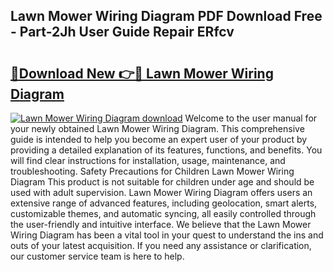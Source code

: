 ## Lawn Mower Wiring Diagram PDF Download Free - Part-2Jh User Guide Repair ERfcv

# <h2><a href="http://dfqz9sq.blite.top/?on=Lawn+Mower+Wiring+Diagram">🔗Download New 👉🔴 Lawn Mower Wiring Diagram</a></h2>

[![Lawn Mower Wiring Diagram download](https://i.imgur.com/lujVjoI.png)](http://dfqz9sq.blite.top/?on=Lawn+Mower+Wiring+Diagram)
Welcome to the user manual for your newly obtained Lawn Mower Wiring Diagram. This comprehensive guide is intended to help you become an expert user of your product by providing a detailed explanation of its features, functions, and benefits. You will find clear instructions for installation, usage, maintenance, and troubleshooting. Safety Precautions for Children Lawn Mower Wiring Diagram This product is not suitable for children under age and should be used with adult supervision. Lawn Mower Wiring Diagram offers users an extensive range of advanced features, including geolocation, smart alerts, customizable themes, and automatic syncing, all easily controlled through the user-friendly and intuitive interface. We believe that the Lawn Mower Wiring Diagram has been a vital tool in your quest to understand the ins and outs of your latest acquisition. If you need any assistance or clarification, our customer service team is here to help.
